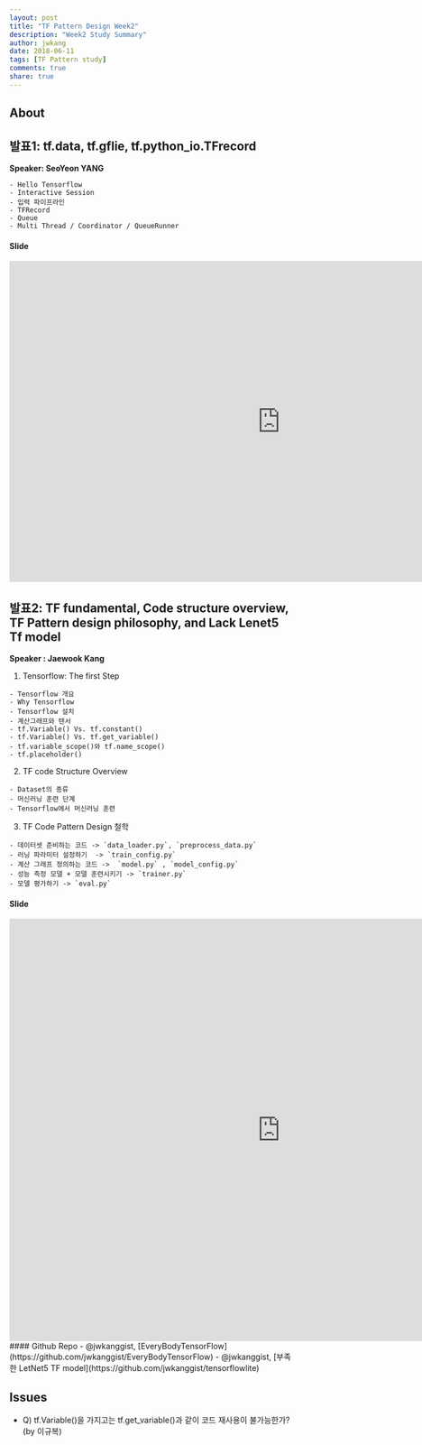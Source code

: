 ```yaml
---
layout: post
title: "TF Pattern Design Week2"
description: "Week2 Study Summary"
author: jwkang
date: 2018-06-11
tags: [TF Pattern study]
comments: true
share: true
---
```


## About
## 발표1: tf.data, tf.gflie, tf.python_io.TFrecord
**Speaker: SeoYeon YANG**

```
- Hello Tensorflow
- Interactive Session
- 입력 파이프라인
- TFRecord
- Queue
- Multi Thread / Coordinator / QueueRunner
```            
#### Slide
<iframe src="https://docs.google.com/presentation/d/e/2PACX-1vS1XZSl4WFEELAf9V1TLehuT0oCufbY-dIC9TxKg5MVMGhn9p1vZ4Z_QX2EZZt-1Q5P7msOGmMAzuqB/embed?start=true&loop=false&delayms=10000" frameborder="0" width="960" height="569" allowfullscreen="true" mozallowfullscreen="true" webkitallowfullscreen="true"></iframe>

## 발표2: TF fundamental, Code structure overview, TF Pattern design philosophy, and Lack Lenet5 Tf model
**Speaker : Jaewook Kang**

1) Tensorflow: The first Step

```
- Tensorflow 개요
- Why Tensorflow
- Tensorflow 설치
- 계산그래프와 텐서
- tf.Variable() Vs. tf.constant()
- tf.Variable() Vs. tf.get_variable()
- tf.variable_scope()와 tf.name_scope()
- tf.placeholder()
```

2) TF code Structure Overview

```
- Dataset의 종류
- 머신러닝 훈련 단계
- Tensorflow에서 머신러닝 훈련 
```

3) TF Code Pattern Design 철학

```
- 데이터셋 준비하는 코드 -> `data_loader.py`, `preprocess_data.py`
- 러닝 파라미터 설정하기  -> `train_config.py`
- 계산 그래프 정의하는 코드 ->  `model.py` , `model_config.py`
- 성능 측정 모델 + 모델 훈련시키기 -> `trainer.py`
- 모델 평가하기 -> `eval.py`
```
    
#### Slide
<iframe src="https://docs.google.com/presentation/d/e/2PACX-1vT1zTUU36nekwbv7kKwPYTMn-CGbX-7B3Yfz_dzBmb0nOrkM1kqXBtDZRnFIXH_UNmhj2dbuY8gE8Ze/embed?start=true&loop=false&delayms=10000" frameborder="0" width="960" height="749" allowfullscreen="true" mozallowfullscreen="true" webkitallowfullscreen="true"></iframe>
#### Github Repo
- @jwkanggist, [EveryBodyTensorFlow](https://github.com/jwkanggist/EveryBodyTensorFlow)
- @jwkanggist, [부족한 LetNet5 TF model](https://github.com/jwkanggist/tensorflowlite)


## Issues
- Q) tf.Variable()을 가지고는 tf.get_variable()과 같이 코드 재사용이 불가능한가? (by 이규복)

    